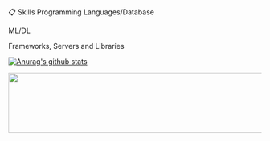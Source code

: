 📋 Skills
Programming Languages/Database

    
ML/DL

     
Frameworks, Servers and Libraries

    
[![Anurag's github stats](https://github-readme-stats.vercel.app/api?username=username)](https://github.com/nimowa03/github-readme-stats)

<a href="https://github.com/devxb/gitanimals">
  <img src="https://render.gitanimals.org/lines/{nimowa03}?pet-id=1" width="1000" height="120"/>
</a>
